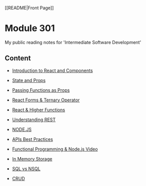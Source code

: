 [[README|Front Page]]
# Module 301

My public reading notes for 'Intermediate Software Development'

## Content

- [Introduction to React and Components](./class01/class01.md)

- [State and Props](./class02/class02.md)

- [Passing Functions as Props](./class03/class03.md)

- [React Forms & Ternary Operator](./class04/class04.md)

- [React & Higher Functions](./class05/class05.md)

- [Understanding REST](./class06/class06.md)

- [NODE.JS](./class07/class07.md)

- [APIs Best Practices](./class08/class08.md)

- [Functional Programming & Node.js Video](./class09/class09.md)

- [In Memory Storage](./class10/class10.md)

* [SQL vs NSQL](./class11/class11.md)

* [CRUD](./class12/class12.md)